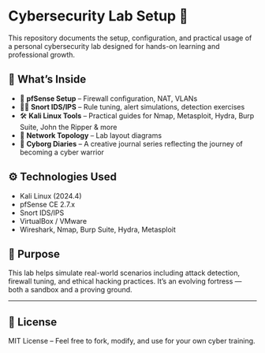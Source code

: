 # Cybersecurity Lab Setup 🔐

This repository documents the setup, configuration, and practical usage of a personal cybersecurity lab designed for hands-on learning and professional growth.

## 🚀 What’s Inside

- 🧱 **pfSense Setup** – Firewall configuration, NAT, VLANs
- 🕵️‍♀️ **Snort IDS/IPS** – Rule tuning, alert simulations, detection exercises
- 🛠️ **Kali Linux Tools** – Practical guides for Nmap, Metasploit, Hydra, Burp Suite, John the Ripper & more
- 🔄 **Network Topology** – Lab layout diagrams
- 📓 **Cyborg Diaries** – A creative journal series reflecting the journey of becoming a cyber warrior

## ⚙️ Technologies Used

- Kali Linux (2024.4)
- pfSense CE 2.7.x
- Snort IDS/IPS
- VirtualBox / VMware
- Wireshark, Nmap, Burp Suite, Hydra, Metasploit

## 🧠 Purpose

This lab helps simulate real-world scenarios including attack detection, firewall tuning, and ethical hacking practices. It’s an evolving fortress — both a sandbox and a proving ground.

---

## 🧾 License

MIT License – Feel free to fork, modify, and use for your own cyber training.

